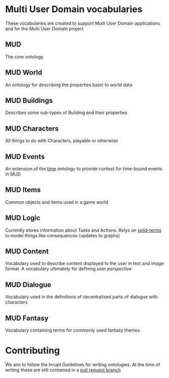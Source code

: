 # Multi User Domain vocabularies

These vocabularies are created to support Multi User Domain applications and for the Multi User Domain project

## MUD

The core ontology

## MUD World

An ontology for describing the properties basic to world data

## MUD Buildings

Describes some sub-types of Building and their properties

## MUD Characters

All things to do with Characters, playable or otherwise

## MUD Events

An extension of the [time](https://www.w3.org/TR/owl-time/) ontology to provide context for time-bound events in MUD

## MUD Items

Common objects and items used in a game world

## MUD Logic

Currently stores information about Tasks and Actions. Relys on [solid-terms](https://github.com/solid/vocab) to model things like consequences (updates to graphs)

## MUD Content

Vocabulary used to describe content displayed to the user in text and image format. A vocabulary ultimately for defining user _perspective_

## MUD Dialogue

Vocabulary used in the definitions of decentralised parts of dialogue with characters

## MUD Fantasy

Vocabulary containing terms for commonly used fantasy themes

# Contributing

We aim to follow the Inrupt Guidelines for writing ontologies. At the time of writing these are still contained in a [pull request branch](https://github.com/pmcb55/public-documentation/blob/feat/add-rdf-vocab-guidelines/coding-conventions/rdf-vocabulary-guidelines.md)
